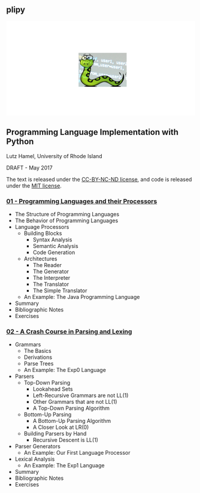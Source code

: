 
## plipy

![cover image](cover-image.gif)

## Programming Language Implementation with Python
Lutz Hamel, University of Rhode Island

DRAFT - May 2017

The text is released under the [CC-BY-NC-ND license](https://creativecommons.org/licenses/by-nc-nd/3.0/us/legalcode), and code is released under the [MIT license](https://opensource.org/licenses/MIT).

### [01 - Programming Languages and their Processors](https://github.com/lutzhamel/plipy/blob/master/Notebooks/chap01.ipynb)

<!-- (https://nbviewer.jupyter.org/github/lutzhamel/plipy/blob/master/Notebooks/chap01.ipynb) -->

- The Structure of Programming Languages
- The Behavior of Programming Languages
- Language Processors
  - Building Blocks
    - Syntax Analysis
    - Semantic Analysis
    - Code Generation
  - Architectures
    - The Reader
    - The Generator
    - The Interpreter
    - The Translator
    - The Simple Translator
  - An Example: The Java Programming Language
- Summary
- Bibliographic Notes
- Exercises

### [02 - A Crash Course in Parsing and Lexing](https://nbviewer.jupyter.org/github/lutzhamel/plipy/blob/master/Notebooks/chap02.ipynb)
- Grammars
  - The Basics
  - Derivations
  - Parse Trees
  - An Example: The Exp0 Language
- Parsers
  - Top-Down Parsing
    - Lookahead Sets
    - Left-Recursive Grammars are not LL(1)
    - Other Grammars that are not LL(1)
    - A Top-Down Parsing Algorithm
  - Bottom-Up Parsing
    - A Bottom-Up Parsing Algorithm
    - A Closer Look at LR(0)
  - Building Parsers by Hand
    - Recursive Descent is LL(1)
- Parser Generators
  - An Example: Our First Language Processor
- Lexical Analysis
  - An Example: The Exp1 Language
- Summary
- Bibliographic Notes
- Exercises

